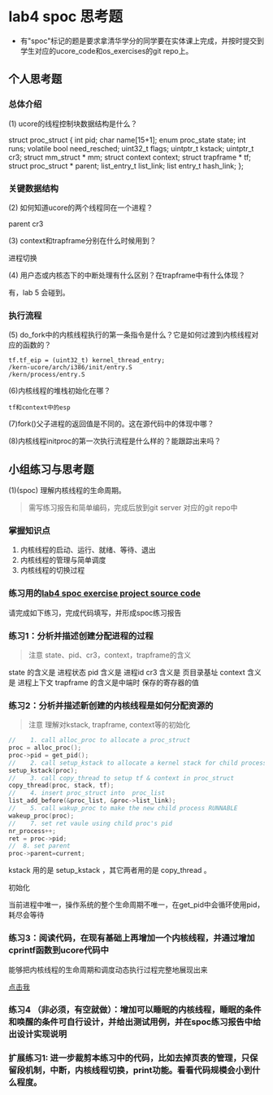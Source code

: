 # lab4 spoc 思考题

- 有"spoc"标记的题是要求拿清华学分的同学要在实体课上完成，并按时提交到学生对应的ucore_code和os_exercises的git repo上。

## 个人思考题

### 总体介绍

(1) ucore的线程控制块数据结构是什么？

struct proc_struct {
    int pid;
    char name[15+1];
    enum proc_state state;
    int runs;
    volatile bool need_resched;
    uint32_t flags;
    uintptr_t kstack;
    uintptr_t cr3;
    struct mm_struct * mm;
    struct context context;
    struct trapframe * tf;
    struct proc_struct * parent;
    list_entry_t list_link;
    list entry_t hash_link;
};

### 关键数据结构

(2) 如何知道ucore的两个线程同在一个进程？

parent cr3

(3) context和trapframe分别在什么时候用到？

进程切换

(4) 用户态或内核态下的中断处理有什么区别？在trapframe中有什么体现？

有，lab 5 会碰到。

### 执行流程

(5) do_fork中的内核线程执行的第一条指令是什么？它是如何过渡到内核线程对应的函数的？
```
tf.tf_eip = (uint32_t) kernel_thread_entry;
/kern-ucore/arch/i386/init/entry.S
/kern/process/entry.S
```

(6)内核线程的堆栈初始化在哪？
```
tf和context中的esp
```

(7)fork()父子进程的返回值是不同的。这在源代码中的体现中哪？

(8)内核线程initproc的第一次执行流程是什么样的？能跟踪出来吗？

## 小组练习与思考题

(1)(spoc) 理解内核线程的生命周期。

> 需写练习报告和简单编码，完成后放到git server 对应的git repo中

### 掌握知识点
1. 内核线程的启动、运行、就绪、等待、退出
2. 内核线程的管理与简单调度
3. 内核线程的切换过程

### 练习用的[lab4 spoc exercise project source code](https://github.com/chyyuu/ucore_lab/tree/master/related_info/lab4/lab4-spoc-discuss)


请完成如下练习，完成代码填写，并形成spoc练习报告

### 练习1：分析并描述创建分配进程的过程

> 注意 state、pid、cr3，context，trapframe的含义

state 的含义是 进程状态
pid 含义是 进程id
cr3 含义是 页目录基址
context 含义是 进程上下文
trapframe 的含义是中端时 保存的寄存器的值

### 练习2：分析并描述新创建的内核线程是如何分配资源的

> 注意 理解对kstack, trapframe, context等的初始化

```c
//    1. call alloc_proc to allocate a proc_struct
proc = alloc_proc();
proc->pid = get_pid();
//    2. call setup_kstack to allocate a kernel stack for child process
setup_kstack(proc);
//    3. call copy_thread to setup tf & context in proc_struct
copy_thread(proc, stack, tf);
//    4. insert proc_struct into  proc_list
list_add_before(&proc_list, &proc->list_link);
//    5. call wakup_proc to make the new child process RUNNABLE
wakeup_proc(proc);
//    7. set ret vaule using child proc's pid
nr_process++;
ret = proc->pid;
//  8. set parent
proc->parent=current;
```

kstack 用的是 setup_kstack ，其它两者用的是 copy_thread 。

初始化

当前进程中唯一，操作系统的整个生命周期不唯一，在get_pid中会循环使用pid，耗尽会等待

### 练习3：阅读代码，在现有基础上再增加一个内核线程，并通过增加cprintf函数到ucore代码中
能够把内核线程的生命周期和调度动态执行过程完整地展现出来

[点击我](https://github.com/Socyrus/ucore_lab/tree/master/related_info)

### 练习4 （非必须，有空就做）：增加可以睡眠的内核线程，睡眠的条件和唤醒的条件可自行设计，并给出测试用例，并在spoc练习报告中给出设计实现说明

### 扩展练习1: 进一步裁剪本练习中的代码，比如去掉页表的管理，只保留段机制，中断，内核线程切换，print功能。看看代码规模会小到什么程度。
